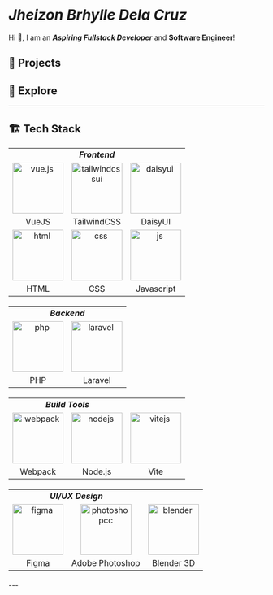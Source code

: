 # _Jheizon Brhylle Dela Cruz_

Hi 👋, I am an _**Aspiring Fullstack Developer**_ and **Software Engineer**!

## 🔭 Projects

## 🌱 Explore

---

## 🏗️ Tech Stack
<!-- Frontend --> 
<table style="width: 100%; margin-bottom: 20px;">
   <tr>
      <td colspan="3" style="text-align: center;"><b><i>Frontend</i></b></td>
   </tr>
   <tr>
      <td style="text-align: center; vertical-align: middle;"> <img src="https://vuejs.org/images/logo.png" width="100" alt="vue.js"> </td>
      <td style="text-align: center; vertical-align: middle;"> <img src="https://mwop.net/images/tailwindcss.svg" width="100" alt="tailwindcssui"> </td>
      <td style="text-align: center; vertical-align: middle;"> <img src="https://avatars.githubusercontent.com/u/76870092?s=200&v=4" width="100" alt="daisyui"> </td>
   </tr>
   <tr>
      <td style="text-align: center; vertical-align: middle;">VueJS</td>
      <td style="text-align: center; vertical-align: middle;">TailwindCSS</td>
      <td style="text-align: center; vertical-align: middle;">DaisyUI</td>
   </tr>
   <tr>
      <td style="text-align: center; vertical-align: middle;"> <img src="https://upload.wikimedia.org/wikipedia/commons/thumb/3/38/HTML5_Badge.svg/1024px-HTML5_Badge.svg.png" width="100" alt="html"> </td>
      <td style="text-align: center; vertical-align: middle;"> <img src="https://upload.wikimedia.org/wikipedia/commons/thumb/6/62/CSS3_logo.svg/1024px-CSS3_logo.svg.png" width="100" alt="css"> </td>
      <td style="text-align: center; vertical-align: middle;"> <img src="https://bc.team/wp-content/uploads/2019/06/Javascript.png" width="100" alt="js"> </td>
   </tr>
   <tr>
      <td style="text-align: center; vertical-align: middle;">HTML</td>
      <td style="text-align: center; vertical-align: middle;">CSS</td>
      <td style="text-align: center; vertical-align: middle;">Javascript</td>
   </tr>
</table>
<!-- Backend --> 
<table style="width: 100%; margin-bottom: 20px;">
   <tr>
      <td colspan="3" style="text-align: center;"><b><i>Backend</i></b></td>
   </tr>
   <tr>
      <td style="text-align: center; vertical-align: middle;"> <img src="https://upload.wikimedia.org/wikipedia/commons/thumb/2/27/PHP-logo.svg/2560px-PHP-logo.svg.png" width="100" alt="php"> </td>
      <td style="text-align: center; vertical-align: middle;"> <img src="https://upload.wikimedia.org/wikipedia/commons/9/9a/Laravel.svg" width="100" alt="laravel"> </td>
   </tr>
   <tr>
      <td style="text-align: center; vertical-align: middle;">PHP</td>
      <td style="text-align: center; vertical-align: middle;">Laravel</td>
   </tr>
</table>
<!-- Build Tools --> 
<table style="width: 100%; margin-bottom: 20px;">
   <tr>
      <td colspan="2" style="text-align: center;"><b><i>Build Tools</i></b></td>
   </tr>
   <tr>
      <td style="text-align: center; vertical-align: middle;"> <img src="https://upload.wikimedia.org/wikipedia/commons/thumb/9/94/Webpack.svg/1920px-Webpack.svg.png" width="100" alt="webpack"> </td>
      <td style="text-align: center; vertical-align: middle;"> <img src="https://upload.wikimedia.org/wikipedia/commons/d/d9/Node.js_logo.svg" width="100" alt="nodejs"> </td>
      <td style="text-align: center; vertical-align: middle;"><img src="https://upload.wikimedia.org/wikipedia/commons/thumb/f/f1/Vitejs-logo.svg/2078px-Vitejs-logo.svg.png" width="100" alt="vitejs"></td>
   </tr>
   <tr>
      <td style="text-align: center; vertical-align: middle;">Webpack</td>
      <td style="text-align: center; vertical-align: middle;">Node.js</td>
      <td style="text-align: center; vertical-align: middle;">Vite</td>
   </tr>
</table>
<!-- UI/UX Design --> 
<table style="width: 100%; margin-bottom: 20px;">
   <tr>
      <td colspan="2" style="text-align: center;"><b><i>UI/UX Design</i></b></td>
   </tr>
   <tr>
      <td style="text-align: center; vertical-align: middle;"> <img src="https://upload.wikimedia.org/wikipedia/commons/3/33/Figma-logo.svg" width="100" alt="figma"> </td>
      <td style="text-align: center; vertical-align: middle;"><img src="https://upload.wikimedia.org/wikipedia/commons/thumb/a/af/Adobe_Photoshop_CC_icon.svg/2101px-Adobe_Photoshop_CC_icon.svg.png" width="100" alt="photoshopcc"></td>
      <td style="text-align: center; vertical-align: middle;"><img src="https://upload.wikimedia.org/wikipedia/commons/0/0c/Blender_logo_no_text.svg" width="100" alt="blender"></td>
   </tr>
   <tr>
      <td style="text-align: center; vertical-align: middle;">Figma</td>
     <td style="text-align: center; vertical-align: middle;">Adobe Photoshop</td>
     <td style="text-align: center; vertical-align: middle;">Blender 3D</td>
   </tr>
</table>
---
